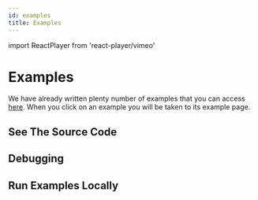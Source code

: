```yaml
---
id: examples
title: Examples
---
```

import ReactPlayer from 'react-player/vimeo'

# Examples

We have already written plenty number of examples that you can access [here](/docs/examples).
When you click on an example you will be taken to its example page.

<!-- /For some reason vimeo gives CORS erros for embed -->
<!-- <div style={{padding:"56.25% 0 0 0", position:"relative"}}>
    <iframe src="https://player.vimeo.com/video/694244249?h=06d45e5a5f&amp;badge=0&amp;autopause=0&amp;player_id=0&amp;app_id=58479" frameBorder="0" allow="cross-origin-isolated" allowFullScreen style= {{ position:"absolute",top:0,left:0,width:"100%",height:"100%"}} title="measurement-report"></iframe>
</div> -->


## See The Source Code


## Debugging


## Run Examples Locally

